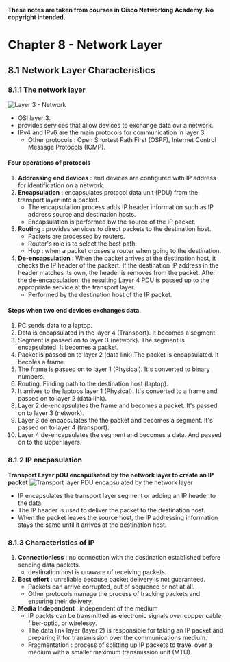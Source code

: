 **These notes are taken from courses in Cisco Networking Academy. No copyright intended.**

# Chapter 8 - Network Layer
## 8.1 Network Layer Characteristics
### 8.1.1 The network layer
![Layer 3 - Network](https://github.com/RiriJane/Intro_To_Networks_CISCO/blob/main/images/chap8/layer_3_network.jpg)

- OSI layer 3.
- provides services that allow devices to exchange data ovr a network.
- IPv4 and IPv6 are the main protocols for communication in layer 3.
  - Other protocols : Open Shortest Path First (OSPF), Internet Control Message Protocols (ICMP).

#### Four operations of protocols
1. **Addressing end devices** : end devices are configured with IP address for identification on a network.
2. **Encapsulation** : encapsulates protocol data unit (PDU) from the transport layer into a packet.
   - The encapsulation process adds IP header information such as IP address source and destination hosts. 
   - Encapsulation is performed bw the source of the IP packet.
3. **Routing** : provides services to direct packets to the destination host. 
   - Packets are processed by routers.
   - Router's role is to select the best path.
   - Hop : when a packet crosses a router when going to the destination.
4. **De-encapsulation** : When the packet arrives at the destination host, it checks the IP header of the packert. If the destination IP address in the header matches its own, the header is removes from the packet. After the de-encapsulation, the resulting Layer 4 PDU is passed up to the appropriate service at the transport layer. 
   - Performed by the destination host of the IP packet.

#### Steps when two end devices exchanges data.

1. PC sends data to a laptop.
2. Data is encapsulated in the layer 4 (Transport). It becomes a segment.
3. Segment is passed on to layer 3 (network). The segment is encapsulated. It becomes a packet.
4. Packet is passed on to layer 2 (data link).The packet is encapsulated. It becoles a frame.
5. The frame is passed on to layer 1 (Physical). It's converted to binary numbers. 
6. Routing. Finding path to the destination host (laptop).
7. It arrives to the laptops layer 1 (Physical). It's converted to a frame and passed on to layer 2 (data link).
8. Layer 2 de-encapsulates the frame and becomes a packet. It's passed on to layer 3 (network).
9. Layer 3 de'encapsulates the the packet and becomes a segment. It's passed on to layer 4 (transport).
10. Layer 4 de-encapsulates the segment and becomes a data. And passed on to the upper layers.

### 8.1.2 IP encpasulation
**Transport Layer pDU encapulsated by the network layer to create an IP packet**
![Transport layer PDU encapsulated by the network layer](https://github.com/RiriJane/Intro_To_Networks_CISCO/blob/main/images/chap8/transport_layer_encapsulated_by_network_layer.jpg)

- IP encapsulates the transport layer segment or adding an IP header to the data. 
- The IP header is used to deliver the packet to the destination host.
- When the packet leaves the source host, the IP addressing information stays the same until it arrives at the destination host.

### 8.1.3 Characteristics of IP
1. **Connectionless** : no connection with the destination established before sending data packets.
   - destination host is unaware of receiving packets.
2. **Best effort** : unreliable because packet delivery is not guaranteed.
   - Packets can arrive corrupted, out of sequence or not at all.
   - Other protocols manage the process of tracking packets and ensuring their delivery.
3. **Media Independent** : independent of the medium
   - IP packts can be transmitted as electronic signals over copper cable, fiber-optic, or wirelessy.
   - The data link layer (layer 2) is responsible for taking an IP packet and preparing it for transmission over the communications medium. 
   - Fragmentation : process of splitting up IP packets to travel over a medium with a smaller maximum transmission unit (MTU).


































